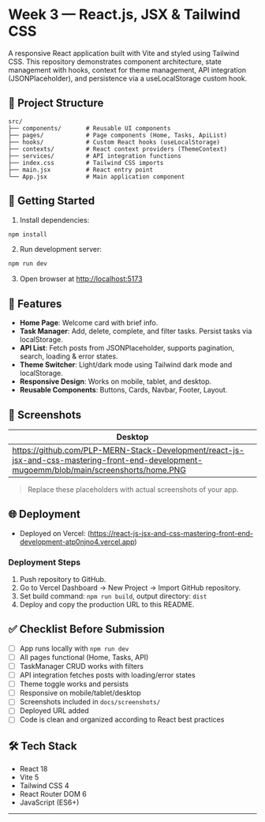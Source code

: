 # Week 3 — React.js, JSX & Tailwind CSS

A responsive React application built with Vite and styled using Tailwind CSS.
This repository demonstrates component architecture, state management with hooks,
context for theme management, API integration (JSONPlaceholder), and persistence via a useLocalStorage custom hook.

## 📂 Project Structure

```
src/
├── components/       # Reusable UI components
├── pages/            # Page components (Home, Tasks, ApiList)
├── hooks/            # Custom React hooks (useLocalStorage)
├── contexts/         # React context providers (ThemeContext)
├── services/         # API integration functions
├── index.css         # Tailwind CSS imports
├── main.jsx          # React entry point
└── App.jsx           # Main application component
```

## 🚀 Getting Started

1. Install dependencies:

```bash
npm install
```

2. Run development server:

```bash
npm run dev
```

3. Open browser at [http://localhost:5173](http://localhost:5173)

## 🎯 Features

* **Home Page**: Welcome card with brief info.
* **Task Manager**: Add, delete, complete, and filter tasks. Persist tasks via localStorage.
* **API List**: Fetch posts from JSONPlaceholder, supports pagination, search, loading & error states.
* **Theme Switcher**: Light/dark mode using Tailwind dark mode and localStorage.
* **Responsive Design**: Works on mobile, tablet, and desktop.
* **Reusable Components**: Buttons, Cards, Navbar, Footer, Layout.

## 📸 Screenshots

|  Desktop                                  |
|  ---------------------------------------- |
|  https://github.com/PLP-MERN-Stack-Development/react-js-jsx-and-css-mastering-front-end-development-mugoemm/blob/main/screenshorts/home.PNG

> Replace these placeholders with actual screenshots of your app.

## 🌐 Deployment

* Deployed on Vercel: (https://react-js-jsx-and-css-mastering-front-end-development-atp0njno4.vercel.app)

### Deployment Steps

1. Push repository to GitHub.
2. Go to Vercel Dashboard → New Project → Import GitHub repository.
3. Set build command: `npm run build`, output directory: `dist`
4. Deploy and copy the production URL to this README.

## ✅ Checklist Before Submission

* [ ] App runs locally with `npm run dev`
* [ ] All pages functional (Home, Tasks, API)
* [ ] TaskManager CRUD works with filters
* [ ] API integration fetches posts with loading/error states
* [ ] Theme toggle works and persists
* [ ] Responsive on mobile/tablet/desktop
* [ ] Screenshots included in `docs/screenshots/`
* [ ] Deployed URL added
* [ ] Code is clean and organized according to React best practices

## 🛠️ Tech Stack

* React 18
* Vite 5
* Tailwind CSS 4
* React Router DOM 6
* JavaScript (ES6+)

---

